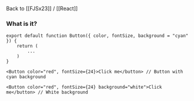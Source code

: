 Back to [[FJSx23]] / [[React]]
### What is it?

```JSX
export default function Button({ color, fontSize, background = "cyan" }) {
	return (
		...
	)
}

<Button color="red", fontSize={24}>Click me</button> // Button with cyan background

<Button color="red", fontSize={24} background="white">Click me</button> // White background
```